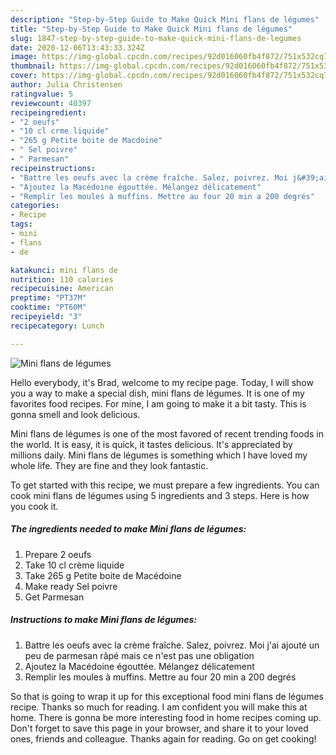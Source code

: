 ```yaml
---
description: "Step-by-Step Guide to Make Quick Mini flans de légumes"
title: "Step-by-Step Guide to Make Quick Mini flans de légumes"
slug: 1847-step-by-step-guide-to-make-quick-mini-flans-de-legumes
date: 2020-12-06T13:43:33.324Z
image: https://img-global.cpcdn.com/recipes/92d016060fb4f872/751x532cq70/mini-flans-de-legumes-photo-principale-de-la-recette.jpg
thumbnail: https://img-global.cpcdn.com/recipes/92d016060fb4f872/751x532cq70/mini-flans-de-legumes-photo-principale-de-la-recette.jpg
cover: https://img-global.cpcdn.com/recipes/92d016060fb4f872/751x532cq70/mini-flans-de-legumes-photo-principale-de-la-recette.jpg
author: Julia Christensen
ratingvalue: 5
reviewcount: 40397
recipeingredient:
- "2 oeufs"
- "10 cl crme liquide"
- "265 g Petite boite de Macdoine"
- " Sel poivre"
- " Parmesan"
recipeinstructions:
- "Battre les oeufs avec la crème fraîche. Salez, poivrez. Moi j&#39;ai ajouté un peu de parmesan râpé mais ce n&#39;est pas une obligation"
- "Ajoutez la Macédoine égouttée. Mélangez délicatement"
- "Remplir les moules à muffins. Mettre au four 20 min a 200 degrés"
categories:
- Recipe
tags:
- mini
- flans
- de

katakunci: mini flans de 
nutrition: 110 calories
recipecuisine: American
preptime: "PT37M"
cooktime: "PT60M"
recipeyield: "3"
recipecategory: Lunch

---
```



![Mini flans de légumes](https://img-global.cpcdn.com/recipes/92d016060fb4f872/751x532cq70/mini-flans-de-legumes-photo-principale-de-la-recette.jpg)

Hello everybody, it's Brad, welcome to my recipe page. Today, I will show you a way to make a special dish, mini flans de légumes. It is one of my favorites food recipes. For mine, I am going to make it a bit tasty. This is gonna smell and look delicious.

Mini flans de légumes is one of the most favored of recent trending foods in the world. It is easy, it is quick, it tastes delicious. It's appreciated by millions daily. Mini flans de légumes is something which I have loved my whole life. They are fine and they look fantastic.




To get started with this recipe, we must prepare a few ingredients. You can cook mini flans de légumes using 5 ingredients and 3 steps. Here is how you cook it.

<!--inarticleads1-->

##### The ingredients needed to make Mini flans de légumes:

1. Prepare 2 oeufs
1. Take 10 cl crème liquide
1. Take 265 g Petite boite de Macédoine
1. Make ready  Sel poivre
1. Get  Parmesan




<!--inarticleads2-->

##### Instructions to make Mini flans de légumes:

1. Battre les oeufs avec la crème fraîche. Salez, poivrez. Moi j&#39;ai ajouté un peu de parmesan râpé mais ce n&#39;est pas une obligation
1. Ajoutez la Macédoine égouttée. Mélangez délicatement
1. Remplir les moules à muffins. Mettre au four 20 min a 200 degrés




So that is going to wrap it up for this exceptional food mini flans de légumes recipe. Thanks so much for reading. I am confident you will make this at home. There is gonna be more interesting food in home recipes coming up. Don't forget to save this page in your browser, and share it to your loved ones, friends and colleague. Thanks again for reading. Go on get cooking!
